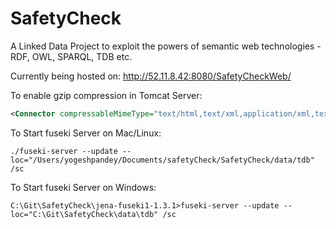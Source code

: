 # SafetyCheck

A Linked Data Project to exploit the powers of semantic web technologies - RDF, OWL, SPARQL, TDB etc. 

Currently being hosted on:
http://52.11.8.42:8080/SafetyCheckWeb/


To enable gzip compression in Tomcat Server:
```xml
<Connector compressableMimeType="text/html,text/xml,application/xml,text/javascript,text/css,text/plain,application/x-javascript,application/json" compression="on" compressionMinSize="2048" connectionTimeout="20000" noCompressionUserAgents="gozilla, traviata" port="8080" protocol="HTTP/1.1" redirectPort="8443"/>
```

To Start fuseki Server on Mac/Linux:
```
./fuseki-server --update --loc="/Users/yogeshpandey/Documents/safetyCheck/SafetyCheck/data/tdb" /sc
```

To Start fuseki Server on Windows:
```
C:\Git\SafetyCheck\jena-fuseki1-1.3.1>fuseki-server --update --loc="C:\Git\SafetyCheck\data\tdb" /sc
```
